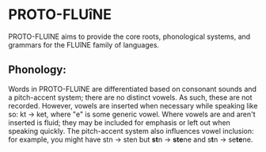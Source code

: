 #  PROTO-FLUîNE  #

PROTO-FLUîNE aims to provide the core roots, phonological systems, and grammars for the FLUîNE family of languages.

##  Phonology:  ##

Words in PROTO-FLUîNE are differentiated based on consonant sounds and a pitch-accent system; there are no distinct vowels.
As such, these are not recorded.
However, vowels are inserted when necessary while speaking like so: kt -> ket, where "e" is some generic vowel.
Where vowels are and aren't inserted is fluid; they may be included for emphasis or left out when speaking quickly.
The pitch-accent system also influences vowel inclusion: for example, you might have stn -> sten but **st**n -> **ste**ne and s**t**n -> se**te**ne.
